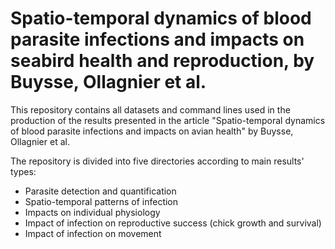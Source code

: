 # Spatio-temporal dynamics of blood parasite infections and impacts on seabird health and reproduction, by Buysse, Ollagnier et al.
This repository contains all datasets and command lines used in the production of the results presented in the article "Spatio-temporal dynamics of blood parasite infections and impacts on avian health" by Buysse, Ollagnier et al.  

The repository is divided into five directories according to main results' types:
- Parasite detection and quantification
- Spatio-temporal patterns of infection
- Impacts on individual physiology
- Impact of infection on reproductive success (chick growth and survival)
- Impact of infection on movement
